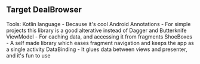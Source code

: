## Target DealBrowser

Tools:
Kotlin language - Because it's cool
Android Annotations - For simple projects this library is a good alterative instead of Dagger and Butterknife
ViewModel - For caching data, and accessing it from fragments
ShoeBoxes - A self made library which eases fragment navigation and keeps the app as a single activity
DataBinding - It glues data between views and presenter, and it's fun to use

